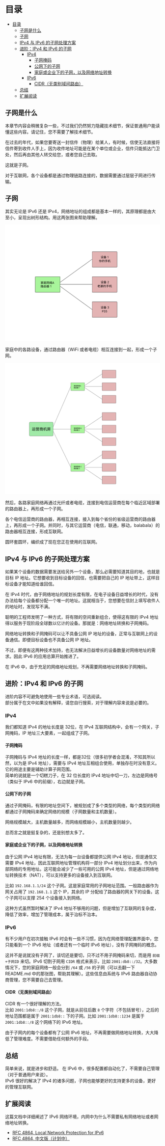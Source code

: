 # 目录
- [目录](#目录)
  - [子网是什么](#子网是什么)
  - [子网](#子网)
  - [IPv4 与 IPv6 的子网处理方案](#ipv4-与-ipv6-的子网处理方案)
  - [进阶：IPv4 和 IPv6 的子网](#进阶ipv4-和-ipv6-的子网)
    - [IPv4](#ipv4)
      - [子网掩码](#子网掩码)
      - [公网下的子网](#公网下的子网)
      - [家庭或企业下的子网，以及网络地址转换](#家庭或企业下的子网以及网络地址转换)
    - [IPv6](#ipv6)
      - [CIDR（无类别域间路由）](#cidr无类别域间路由)
  - [总结](#总结)
  - [扩展阅读](#扩展阅读)

## 子网是什么
本章节内容会稍微复杂一些，不过我们仍然努力隐藏技术细节，保证普通用户能读懂这些内容。请记住，您不需要了解技术细节。  

在过去的年代，如果您要寄送一封信件（物理）给某人，有时候，信使无法直接将信件寄到收件人手上，因为收件地址可能是在某个单位或企业，信件只能抵达门卫处，然后再由其他人转交给您，或者您自己去取。

这就是子网。

对于互联网，各个设备都是通过物理链路连接的，数据需要通过层层子网进行传输。

## 子网

其实无论是 IPv6 还是 IPv4，网络地址的组成都是基本一样的，其原理都是由大至小，呈现出树形结构。用这两张图来帮助理解。

![home-subnet](img/subnet-home.png)

家庭中的各路设备，通过路由器（WiFi 或者电缆）相互连接到一起，形成一个子网。

![isp-subnet](img/subnet-isp.png)

然后，各路家庭网络再通过光纤或者电缆，连接到电信运营商在每个临近区域部署的路由器上，再形成一个子网。  

各个电信运营商的路由器，再相互连接，接入到每个省份的省级运营商的路由器上，再形成一个子网。并同时，与其它运营商（电信，联通，移动，balabala）的路由器相互连接，形成互联网。  

圆环套圆环，编织成了现在您正在使用的互联网。

## IPv4 与 IPv6 的子网处理方案
如果某个设备的数据需要发送给另外一个设备，那么必需要知道其目的地，也就是目标 IP 地址。它想要收到目标设备的回信，也需要把自己的 IP 地址带上，这样目标设备才能知道给谁回信。

在 IPv4 时代，由于网络地址的规划长度有限，在电子设备日益增长的时代，没有办法给每个设备都分配一个唯一的地址。这就相当于，您想要在信封上填写收件人的地址时，发现写不满。  

聪明的工程师发明了一种方式，将有限的空间重新组合，使得这有限的 IPv4 地址得以服务于现阶段全球数以亿计的设备。那就是：网络地址转换和子网掩码。  

网络地址转换和子网掩码可以让不具备公网 IP 地址的设备，正常与互联网上的设备通信。即便目标设备也不具备公网 IP 地址。  

不过，即便有这两种技术加持，也无法解决日益增长的设备数量对网络地址的需求。因此 IPv6 的应用总算开始推进了。  

在 IPv6 中，由于充足的网络地址规划，不再需要网络地址转换和子网掩码。

## 进阶：IPv4 和 IPv6 的子网
进阶内容不可避免地使用一些专业术语，可选阅读。  
部分属于在文中如果没有解释，请您自行搜索，对于理解内容来说是必要的。

### IPv4
我们都知道 IPv4 的地址长度是 32位，在 IPv4 互联网结构中，会有一个网关，子网掩码，IP 地址三大要素，一起组成了子网。

#### 子网掩码
子网掩码与 IPv4 地址的长度一样，都是32位（很多初学者会混淆，不知其所以然，以为是 IPv4 地址），需要与 IPv4 地址互相组合使用，单独存在时没有意义。它的用途主要是辅助计算子网范围。  
简单的说就是一个切糕刀子，在 32 位长度的 IPv4 地址中切一刀，左边是网络号（类似于 IPv6 中的前缀），右边就是子网。

#### 公网下的子网
通过子网掩码，有限的地址空间下，被规划成了多个类型的网络，每个类型的网络都通过子网掩码来确定网络的规模（子网数量和主机数量）。   

网络规模越大，主机数量越多，而网络规模越小，主机数量则越少。  

总而言之就是挺复杂的，还是别想太多了。  

#### 家庭或企业下的子网，以及网络地址转换
由于公网 IPv4 地址有限，无法为每一台设备都提供公网 IPv4 地址，但是通信又需要 IPv4 地址，因此互联网地址管理机构将一部分 IPv4 地址划分出来，作为内部网络的专用地址。这可能会减少了一些可用的公网 IPv4 地址，但是通过网络地址转换技术（NAT），可以支持更多的设备接入到互联网。  

比如 ``192.168.1.1/24`` 这个子网。这是家庭常用的子网地址范围。一般路由器作为网关占用了 ``192.168.1.1`` 这个 IP，其余的 IP 分配给了路由器的网关下的设备。这个子网可以支撑 254 个设备接入到网络。

这种方式虽然暂时解决了 IPv4 地址不够用的问题，但是增加了互联网的复杂度，降低了效率，增加了管理成本，属于治标不治本。

### IPv6
有不少用户在初次接触 IPv6 时会有一些不习惯，因为在网络管理配置界面中，您只能看到一个 IPv6 地址（或者还有一个临时 IPv6 地址），没有子网掩码的概念。

这并不是说就没有子网了，该切还是要切，只不过不用子网掩码来切，而是用 ``前缀+子网ID`` 来切。IPv6 切割子网用 ``CIDR`` 格式来表示，比如 ``2001:db8::/32``。大多数情况下，您的家庭网络一般会分到 ``/64`` 或 ``/56`` 的子网（可以去翻一下 README.md 中的那张图，帮助其理解）。这些信息由系统与 IPv6 路由器自动协商管理，您不需要自己去管理。

#### CIDR（无类别域间路由）
CIDR 有一个很好理解的方法。  
比如 ``2001:1db8::/8`` 这个子网，就是从前往后数 ``8`` 个字符（不包括冒号），之后的地址范围都是属于 ``2001:1db8::`` 下的子网。比如 ``2001:1db8::1234`` 是属于 ``2001:1db8::/8`` 这个网络下的 IPv6 地址。

由于子网内的每个设备都有了公网 IPv6 地址，不再需要做网络地址转换，大大降低了管理难度。不需要借助任何额外的手段。

## 总结
简单来说，就是进步和舒适。
在 IPv6 中，很多配置都自动化了，不需要自己管理（对于普通用户来说）。    
IPv6 很好的解决了 IPv4 的诸多问题，子网也能够更好的支持更多的设备，更好的管理互联网。

## 扩展阅读
这篇文档中详细阐述了 IPv6 网络环境，内网中为什么不需要私有网络地址或者网络地址转换。
* [RFC 4864, Local Network Protection for IPv6](https://datatracker.ietf.org/doc/html/rfc4864)  
* [RFC 4864, 中文版（计划中）](#)